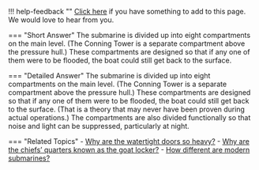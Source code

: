 !!! help-feedback ""
    [Click here](https://other.example.com/feedback) if you have something to add to this page. We would love to hear from you.

=== "Short Answer"
    The submarine is divided up into eight compartments on the main level. (The Conning Tower is a separate compartment above the pressure hull.)  These compartments are designed so that if any one of them were to be flooded, the boat could still get back to the surface.

=== "Detailed Answer"
    The submarine is divided up into eight compartments on the main level.  (The Conning Tower is a separate compartment above the pressure hull.)  These compartments are designed so that if any one of them were to be flooded, the boat could still get back to the surface.  (That is a theory that may never have been proven during actual operations.)  The compartments are also divided functionally so that noise and light can be suppressed, particularly at night.

=== "Related Topics"
    - [Why are the watertight doors so heavy?](./why-are-the-watertight-doors-so-heavy.md)
    - [Why are the chiefs’ quarters known as the goat locker?](./why-are-the-chiefs-quarters-known-as-the-goat-locker.md)
    - [How different are modern submarines?](./how-different-are-modern-submarines.md)
